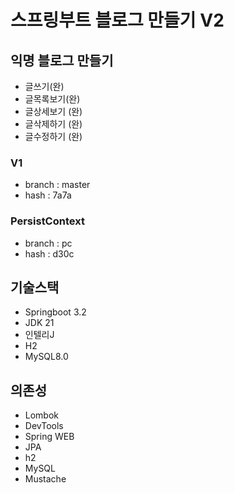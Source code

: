 # 스프링부트 블로그 만들기 V2

## 익명 블로그 만들기

- 글쓰기(완)
- 글목록보기(완)
- 글상세보기 (완)
- 글삭제하기 (완)
- 글수정하기 (완)

### V1
- branch : master
- hash : 7a7a

### PersistContext
- branch : pc
- hash : d30c

### 

## 기술스택

- Springboot 3.2
- JDK 21
- 인텔리J
- H2
- MySQL8.0

## 의존성

- Lombok
- DevTools
- Spring WEB
- JPA
- h2
- MySQL
- Mustache
